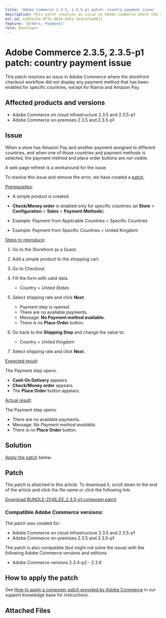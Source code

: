 ```yaml
---
title: 'Adobe Commerce 2.3.5, 2.3.5-p1 patch: country payment issue'
description: This patch resolves an issue in Adobe Commerce where the storefront checkout workflow did not display any payment method that has been enabled for specific countries, except for Klarna and Amazon Pay.
exl-id: e205e35e-9ffe-4826-b951-3a3caf1e0621
feature: "Orders, Payments"
role: Developer
---
```

# Adobe Commerce 2.3.5, 2.3.5-p1 patch: country payment issue

This patch resolves an issue in Adobe Commerce where the storefront checkout workflow did not display any payment method that has been enabled for specific countries, except for Klarna and Amazon Pay.

## Affected products and versions

* Adobe Commerce on cloud infrastructure 2.3.5 and 2.3.5-p1
* Adobe Commerce on-premises 2.3.5 and 2.3.5-p1

## Issue

When a store has Amazon Pay and another payment assigned to different countries, and when one of those countries and payment methods is selected, the payment method and place order buttons are not visible.

A web page refresh is a workaround for the issue.

To resolve this issue and remove the error, we have created a [patch](assets/BUNDLE-2546_EE_2.3.5-p1.composer.patch.zip).

<u>Prerequisites</u>:

* A simple product is created.
* **Check/Money order** is enabled only for specific countries (at **Store** > **Configuration** > **Sales** > **Payment Methods**).

* Example: Payment from Applicable Countries = Specific Countries
* Example: Payment from Specific Countries = United Kingdom

<u>Steps to reproduce</u>:

1. Go to the Storefront as a Guest.
1. Add a simple product to the shopping cart.
1. Go to Checkout.
1. Fill the form with valid data.

    * Country = *United States*

1. Select shipping rate and click **Next**.

    * Payment step is opened.
    * There are no available payments.
    * Message: **No Payment method available.**
    * There is no **Place Order** button.

1. Go back to the **Shipping Step** and change the value to:

    * Country = *United Kingdom*

1. Select shipping rate and click **Next**.

<u>Expected result</u>:

 The Payment step opens.

* **Cash On Delivery** appears.
* **Check/Money order** appears.
* The **Place Order** button appears.

<u>Actual result</u>:

The Payment step opens.

* There are no available payments.
* Message: *No Payment method available.*
* There is no **Place Order** button.

## Solution

 [Apply the patch](assets/BUNDLE-2546_EE_2.3.5-p1.composer.patch.zip) below.

## Patch

The patch is attached to this article. To download it, scroll down to the end of the article and click the file name or click the following link:

 [Download BUNDLE-2546\_EE\_2.3.5-p1.composer.patch](assets/BUNDLE-2546_EE_2.3.5-p1.composer.patch.zip)

### Compatible Adobe Commerce versions:

The patch was created for:

* Adobe Commerce on cloud infrastructure 2.3.5 and 2.3.5-p1
* Adobe Commerce on-premises 2.3.5 and 2.3.5-p1

The patch is also compatible (but might not solve the issue) with the following Adobe Commerce versions and editions:

* Adobe Commerce versions 2.3.4-p2 - 2.2.6

## How to apply the patch

See [How to apply a composer patch provided by Adobe Commerce](/help/how-to/general/how-to-apply-a-composer-patch-provided-by-magento.md) in our support knowledge base for instructions.

## Attached Files
